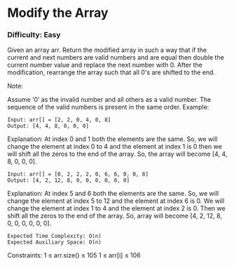 # Modify the Array

### Difficulty: Easy


Given an array arr. Return the modified array in such a way that if the current and next numbers are valid numbers and are equal then double the current number value and replace the next number with 0. After the modification, rearrange the array such that all 0's are shifted to the end.

Note:

Assume ‘0’ as the invalid number and all others as a valid number.
The sequence of the valid numbers is present in the same order.
Example:

    Input: arr[] = [2, 2, 0, 4, 0, 8] 
    Output: [4, 4, 8, 0, 0, 0]

Explanation: At index 0 and 1 both the elements are the same. So, we will change the element at index 0 to 4 and the element at index 1 is 0 then we will shift all the zeros to the end of the array. So, the array will become [4, 4, 8, 0, 0, 0].

    Input: arr[] = [0, 2, 2, 2, 0, 6, 6, 0, 0, 8] 
    Output: [4, 2, 12, 8, 0, 0, 0, 0, 0, 0]

Explanation: At index 5 and 6 both the elements are the same. So, we will change the element at index 5 to 12 and the element at index 6 is 0. We will change the element at index 1 to 4 and the element at index 2 is 0. Then we shift all the zeros to the end of the array. So, array will become [4, 2, 12, 8, 0, 0, 0, 0, 0, 0].

    Expected Time Complexity: O(n)
    Expected Auxiliary Space: O(n)

Constraints:
1 ≤ arr.size() ≤ 105
1 ≤ arr[i] ≤ 106
 

